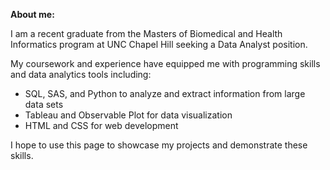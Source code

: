 **About me:**

I am a recent graduate from the Masters of Biomedical and Health Informatics program at UNC Chapel Hill seeking a Data Analyst position.

My coursework and experience have equipped me with programming skills and data analytics tools including:
  * SQL, SAS, and Python to analyze and extract information from large data sets
  * Tableau and Observable Plot for data visualization
  * HTML and CSS for web development

I hope to use this page to showcase my projects and demonstrate these skills.
